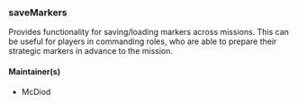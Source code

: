 ### saveMarkers
Provides functionality for saving/loading markers across missions. This can be useful for players in commanding roles, who are able to prepare their strategic markers in advance to the mission.

#### Maintainer(s)
* McDiod
